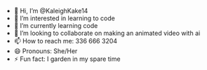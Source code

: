 - 👋 Hi, I’m @KaleighKake14
- 👀 I’m interested in learning to code
- 🌱 I’m currently learning code
- 💞️ I’m looking to collaborate on making an animated video with ai
- 📫 How to reach me: 336 666 3204
- 😄 Pronouns: She/Her
- ⚡ Fun fact: I garden in my spare time

<!---
KaleighKake14/KaleighKake14 is a ✨ special ✨ repository because its `README.md` (this file) appears on your GitHub profile.
You can click the Preview link to take a look at your changes.
--->
